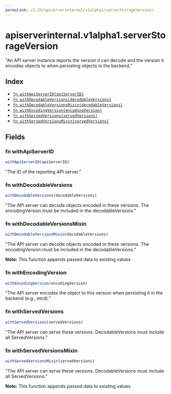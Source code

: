 ```yaml
---
permalink: /1.33/apiserverinternal/v1alpha1/serverStorageVersion/
---
```


# apiserverinternal.v1alpha1.serverStorageVersion

"An API server instance reports the version it can decode and the version it encodes objects to when persisting objects in the backend."

## Index

* [`fn withApiServerID(apiServerID)`](#fn-withapiserverid)
* [`fn withDecodableVersions(decodableVersions)`](#fn-withdecodableversions)
* [`fn withDecodableVersionsMixin(decodableVersions)`](#fn-withdecodableversionsmixin)
* [`fn withEncodingVersion(encodingVersion)`](#fn-withencodingversion)
* [`fn withServedVersions(servedVersions)`](#fn-withservedversions)
* [`fn withServedVersionsMixin(servedVersions)`](#fn-withservedversionsmixin)

## Fields

### fn withApiServerID

```ts
withApiServerID(apiServerID)
```

"The ID of the reporting API server."

### fn withDecodableVersions

```ts
withDecodableVersions(decodableVersions)
```

"The API server can decode objects encoded in these versions. The encodingVersion must be included in the decodableVersions."

### fn withDecodableVersionsMixin

```ts
withDecodableVersionsMixin(decodableVersions)
```

"The API server can decode objects encoded in these versions. The encodingVersion must be included in the decodableVersions."

**Note:** This function appends passed data to existing values

### fn withEncodingVersion

```ts
withEncodingVersion(encodingVersion)
```

"The API server encodes the object to this version when persisting it in the backend (e.g., etcd)."

### fn withServedVersions

```ts
withServedVersions(servedVersions)
```

"The API server can serve these versions. DecodableVersions must include all ServedVersions."

### fn withServedVersionsMixin

```ts
withServedVersionsMixin(servedVersions)
```

"The API server can serve these versions. DecodableVersions must include all ServedVersions."

**Note:** This function appends passed data to existing values